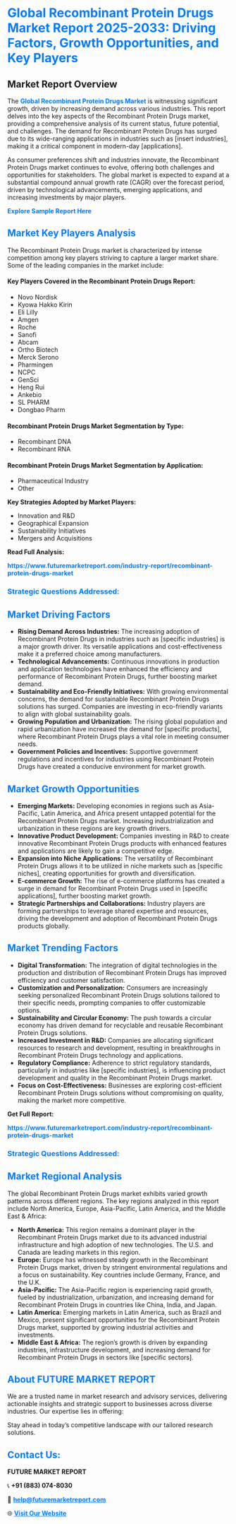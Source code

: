 <h1 style="color: #007BFF;">Global Recombinant Protein Drugs Market Report 2025-2033: Driving Factors, Growth Opportunities, and Key Players</h1>

<section id="overview">
<h2>Market Report Overview</h2>
<p>The <a href="https://www.futuremarketreport.com/industry-report/recombinant-protein-drugs-market" style="color: #007BFF; text-decoration: none;"><strong>Global Recombinant Protein Drugs Market</strong></a> is witnessing significant growth, driven by increasing demand across various industries. This report delves into the key aspects of the Recombinant Protein Drugs market, providing a comprehensive analysis of its current status, future potential, and challenges. The demand for Recombinant Protein Drugs has surged due to its wide-ranging applications in industries such as [insert industries], making it a critical component in modern-day [applications].</p>
<p>As consumer preferences shift and industries innovate, the Recombinant Protein Drugs market continues to evolve, offering both challenges and opportunities for stakeholders. The global market is expected to expand at a substantial compound annual growth rate (CAGR) over the forecast period, driven by technological advancements, emerging applications, and increasing investments by major players.</p>
</section>

<section id="overview">
<p><a href="https://www.futuremarketreport.com/request-sample/reportId=64827" style="color: #007BFF; text-decoration: none;"><strong>Explore Sample Report Here</strong></a></p>
</section>

<section id="key-players">
<h2 style="color: #007BFF;">Market Key Players Analysis</h2>
<p>The Recombinant Protein Drugs market is characterized by intense competition among key players striving to capture a larger market share. Some of the leading companies in the market include:</p>
<h4>Key Players Covered in the Recombinant Protein Drugs Report:</h4>
<ul><li>Novo Nordisk</li><li>Kyowa Hakko Kirin</li><li>Eli Lilly</li><li>Amgen</li><li>Roche</li><li>Sanofi</li><li>Abcam</li><li>Ortho Biotech</li><li>Merck Serono</li><li>Pharmingen</li><li>NCPC</li><li>GenSci</li><li>Heng Rui</li><li>Ankebio</li><li>SL PHARM</li><li>Dongbao Pharm</li></ul>
<h4>Recombinant Protein Drugs Market Segmentation by Type:</h4>
<ul><li>Recombinant DNA</li><li>Recombinant RNA</li></ul>

<h4>Recombinant Protein Drugs Market Segmentation by Application:</h4>
<ul><li>Pharmaceutical Industry</li><li>Other</li></ul>
<p><strong>Key Strategies Adopted by Market Players:</strong></p>
<ul>
<li>Innovation and R&D</li>
<li>Geographical Expansion</li>
<li>Sustainability Initiatives</li>
<li>Mergers and Acquisitions</li>
</ul>
</section>

<section>
<p><strong>Read Full Analysis: </strong></p><a href="https://www.futuremarketreport.com/industry-report/recombinant-protein-drugs-market" style="color: #007BFF; text-decoration: none;"><strong>https://www.futuremarketreport.com/industry-report/recombinant-protein-drugs-market</strong></a>
<h3 style="color: #007BFF;">Strategic Questions Addressed:</h3>
</section>

<section id="driving-factors">
<h2 style="color: #007BFF;">Market Driving Factors</h2>
<ul>
<li><strong>Rising Demand Across Industries:</strong> The increasing adoption of Recombinant Protein Drugs in industries such as [specific industries] is a major growth driver. Its versatile applications and cost-effectiveness make it a preferred choice among manufacturers.</li>
<li><strong>Technological Advancements:</strong> Continuous innovations in production and application technologies have enhanced the efficiency and performance of Recombinant Protein Drugs, further boosting market demand.</li>
<li><strong>Sustainability and Eco-Friendly Initiatives:</strong> With growing environmental concerns, the demand for sustainable Recombinant Protein Drugs solutions has surged. Companies are investing in eco-friendly variants to align with global sustainability goals.</li>
<li><strong>Growing Population and Urbanization:</strong> The rising global population and rapid urbanization have increased the demand for [specific products], where Recombinant Protein Drugs plays a vital role in meeting consumer needs.</li>
<li><strong>Government Policies and Incentives:</strong> Supportive government regulations and incentives for industries using Recombinant Protein Drugs have created a conducive environment for market growth.</li>
</ul>
</section>

<section id="growth-opportunities">
<h2 style="color: #007BFF;">Market Growth Opportunities</h2>
<ul>
<li><strong>Emerging Markets:</strong> Developing economies in regions such as Asia-Pacific, Latin America, and Africa present untapped potential for the Recombinant Protein Drugs market. Increasing industrialization and urbanization in these regions are key growth drivers.</li>
<li><strong>Innovative Product Development:</strong> Companies investing in R&D to create innovative Recombinant Protein Drugs products with enhanced features and applications are likely to gain a competitive edge.</li>
<li><strong>Expansion into Niche Applications:</strong> The versatility of Recombinant Protein Drugs allows it to be utilized in niche markets such as [specific niches], creating opportunities for growth and diversification.</li>
<li><strong>E-commerce Growth:</strong> The rise of e-commerce platforms has created a surge in demand for Recombinant Protein Drugs used in [specific applications], further boosting market growth.</li>
<li><strong>Strategic Partnerships and Collaborations:</strong> Industry players are forming partnerships to leverage shared expertise and resources, driving the development and adoption of Recombinant Protein Drugs products globally.</li>
</ul>
</section>

<section id="trending-factors">
<h2 style="color: #007BFF;">Market Trending Factors</h2>
<ul>
<li><strong>Digital Transformation:</strong> The integration of digital technologies in the production and distribution of Recombinant Protein Drugs has improved efficiency and customer satisfaction.</li>
<li><strong>Customization and Personalization:</strong> Consumers are increasingly seeking personalized Recombinant Protein Drugs solutions tailored to their specific needs, prompting companies to offer customizable options.</li>
<li><strong>Sustainability and Circular Economy:</strong> The push towards a circular economy has driven demand for recyclable and reusable Recombinant Protein Drugs solutions.</li>
<li><strong>Increased Investment in R&D:</strong> Companies are allocating significant resources to research and development, resulting in breakthroughs in Recombinant Protein Drugs technology and applications.</li>
<li><strong>Regulatory Compliance:</strong> Adherence to strict regulatory standards, particularly in industries like [specific industries], is influencing product development and quality in the Recombinant Protein Drugs market.</li>
<li><strong>Focus on Cost-Effectiveness:</strong> Businesses are exploring cost-efficient Recombinant Protein Drugs solutions without compromising on quality, making the market more competitive.</li>
</ul>
</section>

<section>
<p><strong>Get Full Report: </strong></p><a href="https://www.futuremarketreport.com/industry-report/recombinant-protein-drugs-market" style="color: #007BFF; text-decoration: none;"><strong>https://www.futuremarketreport.com/industry-report/recombinant-protein-drugs-market</strong></a>
<h3 style="color: #007BFF;">Strategic Questions Addressed:</h3>
</section>


<section id="regional-analysis">
<h2 style="color: #007BFF;">Market Regional Analysis</h2>
<p>The global Recombinant Protein Drugs market exhibits varied growth patterns across different regions. The key regions analyzed in this report include North America, Europe, Asia-Pacific, Latin America, and the Middle East & Africa:</p>
<ul>
<li><strong>North America:</strong> This region remains a dominant player in the Recombinant Protein Drugs market due to its advanced industrial infrastructure and high adoption of new technologies. The U.S. and Canada are leading markets in this region.</li>
<li><strong>Europe:</strong> Europe has witnessed steady growth in the Recombinant Protein Drugs market, driven by stringent environmental regulations and a focus on sustainability. Key countries include Germany, France, and the U.K.</li>
<li><strong>Asia-Pacific:</strong> The Asia-Pacific region is experiencing rapid growth, fueled by industrialization, urbanization, and increasing demand for Recombinant Protein Drugs in countries like China, India, and Japan.</li>
<li><strong>Latin America:</strong> Emerging markets in Latin America, such as Brazil and Mexico, present significant opportunities for the Recombinant Protein Drugs market, supported by growing industrial activities and investments.</li>
<li><strong>Middle East & Africa:</strong> The region’s growth is driven by expanding industries, infrastructure development, and increasing demand for Recombinant Protein Drugs in sectors like [specific sectors].</li>
</ul>
</section>

<footer>
<h2 style="color: #007BFF;">About FUTURE MARKET REPORT</h2>
<p>We are a trusted name in market research and advisory services, delivering actionable insights and strategic support to businesses across diverse industries. Our expertise lies in offering:</p>

<p>Stay ahead in today’s competitive landscape with our tailored research solutions.</p>

<h2 style="color: #007BFF;">Contact Us:</h2>
<p><strong>FUTURE MARKET REPORT</strong></p>
<p>📞 <strong>+91 (883) 074-8030</strong></p>
<p>📧 <strong><a href="mailto:help@futuremarketreport.com" style="color: #007BFF;">help@futuremarketreport.com</a></strong></p>
<p>🌐 <strong><a href="https://www.futuremarketreport.com/" style="color: #007BFF;">Visit Our Website</a></strong></p>
</footer>